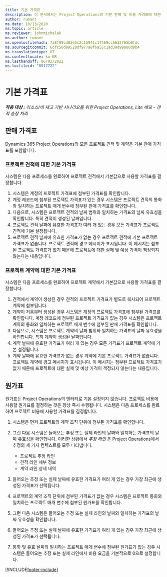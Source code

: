 ```yaml
---
title: 기본 가격표
description: 이 문서에서는 Project Operations의 기본 판매 및 비용 가격표에 대한 정보를 제공합니다.
author: rumant
ms.date: 10/13/2020
ms.topic: article
ms.reviewer: johnmichalak
ms.author: rumant
ms.openlocfilehash: 7a8f99cd03e5c2c15941c17469cc5632765b0fdc
ms.sourcegitcommit: 6cfc50d89528df977a8f6a55c1ad39d99800d9b4
ms.translationtype: HT
ms.contentlocale: ko-KR
ms.lasthandoff: 06/03/2022
ms.locfileid: "8917722"
---
```

# <a name="default-price-lists"></a>기본 가격표

_**적용 대상 :** 리소스/비 재고 기반 시나리오를 위한 Project Operations, Lite 배포 - 견적 송장 처리_

## <a name="sales-price-lists"></a>판매 가격표

Dynamics 365 Project Operations의 모든 프로젝트 견적 및 계약은 기본 판매 가격표를 포함합니다. 

### <a name="price-list-default-on-project-quotes"></a>프로젝트 견적에 대한 기본 가격표
시스템은 다음 프로세스를 완료하여 프로젝트 견적에서 기본값으로 사용할 가격표를 결정합니다.

1. 시스템은 계정의 프로젝트 가격표에 첨부된 가격표를 확인합니다. 
2. 계정 레코드에 첨부된 프로젝트 가격표가 있는 경우 시스템은 프로젝트 견적의 통화와 일치하는 프로젝트 매개 변수에 첨부된 판매 가격표를 확인합니다.
3. 다음으로, 시스템은 프로젝트 견적의 날짜 범위와 일치하는 가격표의 날짜 유효성을 확인합니다. 특히 견적이 생성된 날짜입니다.
4. 프로젝트 견적 날짜에 유효한 가격표가 여러 개 있는 경우 모든 가격표가 프로젝트 견적에 기본 설정됩니다.
5. 프로젝트 견적 날짜에 유효한 가격표가 없는 경우 프로젝트 견적에 기본 프로젝트 가격표가 없습니다. 프로젝트 견적에 경고 메시지가 표시됩니다. 이 메시지는 첨부된 프로젝트 가격표가 없기 때문에 프로젝트에 대한 실제 및 예상 가격이 책정되지 않는다는 내용입니다.

### <a name="price-list-default-on-project-contracts"></a>프로젝트 계약에 대한 기본 가격표 
시스템은 다음 프로세스를 완료하여 프로젝트 계약에서 기본값으로 사용할 가격표를 결정합니다.

1. 견적에서 계약이 생성된 경우 견적의 프로젝트 가격표가 별도로 복사되어 프로젝트 계약에 첨부됩니다.
2. 계약이 처음부터 생성된 경우 시스템은 계정의 프로젝트 가격표에 첨부된 가격표를 확인합니다. 계정 레코드에 첨부된 프로젝트 가격표가 없는 경우 시스템은 프로젝트 계약의 통화와 일치하는 프로젝트 매개 변수에 첨부된 판매 가격표를 확인합니다.
4. 다음으로, 시스템은 프로젝트 계약의 날짜 범위와 일치하는 가격표의 날짜 유효성을 확인합니다. 특히 계약이 생성된 날짜입니다.
5. 계약 날짜에 유효한 가격표가 여러 개 있는 경우 모든 가격표가 프로젝트 계약에 기본 설정됩니다.
6. 계약 날짜에 유효한 가격표가 없는 경우 계약에 기본 프로젝트 가격표가 없습니다. 프로젝트 계약에 경고 메시지가 표시됩니다. 이 메시지는 첨부된 프로젝트 가격표가 없기 때문에 프로젝트에 대한 실제 및 예상 가격이 책정되지 않는다는 내용입니다.

## <a name="cost-price-lists"></a>원가표

원가표는 Project Operations의 엔터티로 기본 설정되지 않습니다. 프로젝트 비용에 사용할 원가표를 결정하는 것은 항상 즉시 수행됩니다. 시스템은 다음 프로세스를 완료하여 프로젝트 비용에 사용할 가격표를 결정합니다.

1. 시스템은 먼저 프로젝트의 계약 조직 단위에 첨부된 가격표를 확인합니다.
2. 그런 다음 시스템은 들어오는 추정 또는 실제 라인의 날짜와 일치하는 가격표의 날짜 유효성을 확인합니다. 이러한 상황에서 *추정 라인* 은 Project Operations에서 추정의 세 가지 컨텍스트를 모두 나타냅니다.

    - 프로젝트 추정 라인
    - 견적 라인 세부 정보
    - 계약 라인 상세 내역
  
3. 들어오는 추정 또는 실제 날짜에 유효한 가격표가 여러 개 있는 경우 가장 최근에 생성된 가격표가 선택됩니다.
4. 프로젝트의 계약 조직 단위에 첨부된 가격표가 없는 경우 시스템은 프로젝트 통화와 일치하는 프로젝트 매개 변수에 첨부된 원가표를 확인합니다.
5. 그런 다음 시스템은 들어오는 추정 또는 실제 라인의 날짜와 일치하는 가격표의 날짜 유효성을 확인합니다. 
6. 들어오는 추정 또는 실제 날짜에 유효한 가격표가 여러 개 있는 경우 가장 최근에 생성된 가격표가 선택됩니다.
7. 통화 및 유효 날짜와 일치하는 프로젝트 매개 변수에 첨부된 원가표가 없는 경우 시스템은 들어오는 추정 또는 실제 라인에서 비용 요금을 기본적으로 0으로 설정합니다.


[!INCLUDE[footer-include](../includes/footer-banner.md)]
